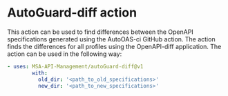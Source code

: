 # AutoGuard-diff action
This action can be used to find differences between the OpenAPI specifications generated using the AutoOAS-ci GitHub action.
The action finds the differences for all profiles using the OpenAPI-diff application. The action can be used in the following way:

```yaml
- uses: MSA-API-Management/autoGuard-diff@v1
        with:
          old_dir: '<path_to_old_specifications>'
          new_dir: '<path_to_new_specifications>'
```
